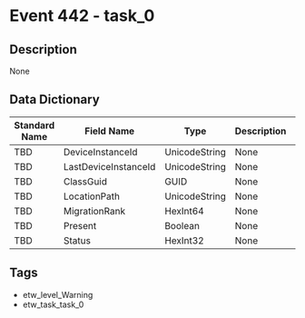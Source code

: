 # Event 442 - task_0

## Description
None

## Data Dictionary
|Standard Name|Field Name|Type|Description|Sample Value|
|---|---|---|---|---|
|TBD|DeviceInstanceId|UnicodeString|None|`None`|
|TBD|LastDeviceInstanceId|UnicodeString|None|`None`|
|TBD|ClassGuid|GUID|None|`None`|
|TBD|LocationPath|UnicodeString|None|`None`|
|TBD|MigrationRank|HexInt64|None|`None`|
|TBD|Present|Boolean|None|`None`|
|TBD|Status|HexInt32|None|`None`|

## Tags
* etw_level_Warning
* etw_task_task_0